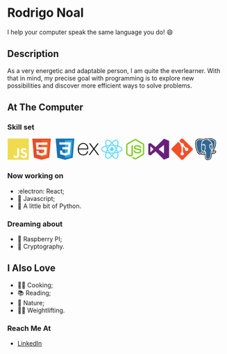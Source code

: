 # Rodrigo Noal 

I help your computer speak the same language you do! :smile:

## Description

As a very energetic and adaptable person, I am quite the everlearner. With that in mind, my precise goal with programming is to explore new possibilities and discover more efficient ways to solve problems.

## At The Computer

### Skill set

<img alt="Javascript" src="https://github.com/rodrigonoal/rodrigonoal/blob/main/icons/javascript-plain.svg" width="50" height="50">        <img alt="HTML" src="https://github.com/rodrigonoal/rodrigonoal/blob/main/icons/html5-original.svg" width="50" height="50">        <img alt="CSS" src="https://github.com/rodrigonoal/rodrigonoal/blob/main/icons/css3-original.svg" width="50" height="50">        <img alt="Express" src="https://github.com/rodrigonoal/rodrigonoal/blob/main/icons/express-original.svg" width="50" height="50">        <img alt="React" src="https://github.com/rodrigonoal/rodrigonoal/blob/main/icons/react-original.svg" width="50" height="50">        <img alt="Node.js" src="https://github.com/rodrigonoal/rodrigonoal/blob/main/icons/nodejs-original.svg" width="50" height="50">        <img alt="VS Code" src="https://github.com/rodrigonoal/rodrigonoal/blob/main/icons/visualstudio-plain.svg" width="50" height="50">        <img alt="Git" src="https://github.com/rodrigonoal/rodrigonoal/blob/main/icons/git-original.svg" width="50" height="50">        <img alt="PostreSQL" src="https://github.com/rodrigonoal/rodrigonoal/blob/main/icons/postgresql-icon.svg" width="50" height="50">


### Now working on

* :electron: React;
* :vulcan_salute: Javascript;
* :snake: A little bit of Python.

### Dreaming about

* :strawberry: Raspberry PI;
* :closed_lock_with_key: Cryptography.

## I Also Love

* :man_cook: Cooking;
* :books: Reading;
* :parrot: Nature;
* :weight_lifting_man: Weightlifting.

### Reach Me At

* [LinkedIn](https://www.linkedin.com/in/rodrigo-noal/)
